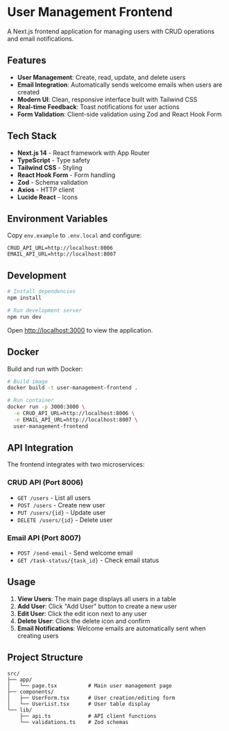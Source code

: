 # User Management Frontend

A Next.js frontend application for managing users with CRUD operations and email notifications.

## Features

- **User Management**: Create, read, update, and delete users
- **Email Integration**: Automatically sends welcome emails when users are created
- **Modern UI**: Clean, responsive interface built with Tailwind CSS
- **Real-time Feedback**: Toast notifications for user actions
- **Form Validation**: Client-side validation using Zod and React Hook Form

## Tech Stack

- **Next.js 14** - React framework with App Router
- **TypeScript** - Type safety
- **Tailwind CSS** - Styling
- **React Hook Form** - Form handling
- **Zod** - Schema validation
- **Axios** - HTTP client
- **Lucide React** - Icons

## Environment Variables

Copy `env.example` to `.env.local` and configure:

```env
CRUD_API_URL=http://localhost:8006
EMAIL_API_URL=http://localhost:8007
```

## Development

```bash
# Install dependencies
npm install

# Run development server
npm run dev
```

Open [http://localhost:3000](http://localhost:3000) to view the application.

## Docker

Build and run with Docker:

```bash
# Build image
docker build -t user-management-frontend .

# Run container
docker run -p 3000:3000 \
  -e CRUD_API_URL=http://localhost:8006 \
  -e EMAIL_API_URL=http://localhost:8007 \
  user-management-frontend
```

## API Integration

The frontend integrates with two microservices:

### CRUD API (Port 8006)
- `GET /users` - List all users
- `POST /users` - Create new user
- `PUT /users/{id}` - Update user
- `DELETE /users/{id}` - Delete user

### Email API (Port 8007)
- `POST /send-email` - Send welcome email
- `GET /task-status/{task_id}` - Check email status

## Usage

1. **View Users**: The main page displays all users in a table
2. **Add User**: Click "Add User" button to create a new user
3. **Edit User**: Click the edit icon next to any user
4. **Delete User**: Click the delete icon and confirm
5. **Email Notifications**: Welcome emails are automatically sent when creating users

## Project Structure

```
src/
├── app/
│   └── page.tsx          # Main user management page
├── components/
│   ├── UserForm.tsx      # User creation/editing form
│   └── UserList.tsx      # User table display
└── lib/
    ├── api.ts            # API client functions
    └── validations.ts    # Zod schemas
```
